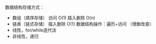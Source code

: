 数据结构存储方式：
- 数组（顺序存储）   访问 O(1)  插入删除 O(n)
- 链表（链式存储）   插入删除 O(1)
数据结构操作：遍历+访问  （增删改查）
- 线性，for/while迭代法
- 非线性，递归